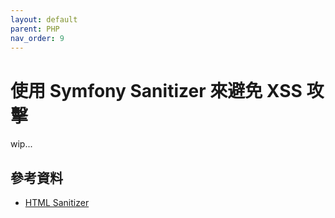 ```yaml
---
layout: default
parent: PHP
nav_order: 9
---
```


# 使用 Symfony Sanitizer 來避免 XSS 攻擊

wip...

## 參考資料

- [HTML Sanitizer](https://symfony.com/doc/current/html_sanitizer.html)
